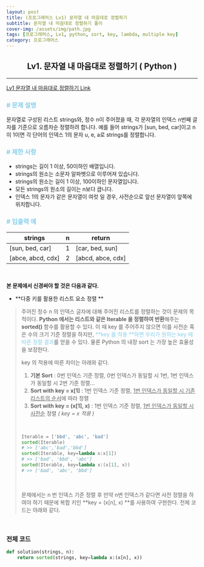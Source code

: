 ```yaml
---
layout: post
title: (프로그래머스 Lv1) 문자열 내 마음대로 정렬하기
subtitle: 문자열 내 마음대로 정렬하기 풀이
cover-img: /assets/img/path.jpg
tags: [프로그래머스, Lv1, python, sort, key, lambda, multiple key]
category: 프로그래머스
---
```


<center>
  <h2>
    Lv1. 문자열 내 마음대로 정렬하기 ( Python )
  </h2>
</center>

---

[Lv1 문자열 내 마음대로 정렬하기 Link](https://programmers.co.kr/learn/courses/30/lessons/12915)

### <span style="color:skyblue"># 문제 설명</span>

문자열로 구성된 리스트 strings와, 정수 n이 주어졌을 때, 각 문자열의 인덱스 n번째 글자를 기준으로 오름차순 정렬하려 합니다. 예를 들어 strings가 [sun, bed, car]이고 n이 1이면 각 단어의 인덱스 1의 문자 u, e, a로 strings를 정렬합니다.

### <span style="color:skyblue"># 제한 사항</span>

- strings는 길이 1 이상, 50이하인 배열입니다.
- strings의 원소는 소문자 알파벳으로 이루어져 있습니다.
- strings의 원소는 길이 1 이상, 100이하인 문자열입니다.
- 모든 strings의 원소의 길이는 n보다 큽니다.
- 인덱스 1의 문자가 같은 문자열이 여럿 일 경우, 사전순으로 앞선 문자열이 앞쪽에 위치합니다.

### <span style="color:skyblue"># 입출력 예</span>

| strings           | n    | return            |
| ----------------- | ---- | ----------------- |
| [sun, bed, car]   | 1    | [car, bed, sun]   |
| [abce, abcd, cdx] | 2    | [abcd, abce, cdx] |

<br>

 **본 문제에서 신경써야 할 것은 다음과 같다.**

- **다중 키를 활용한 리스트 요소 정렬 **

>   주어진 정수 n 의 인덱스 글자에 대해 주어진 리스트를 정렬하는 것이 문제의 목적이다. **Python 에서는 리스트와 같은 Iterable 을 정렬하여 반환**해주는 **sorted()** 함수를 활용할 수 있다. 이 때 key 를 주어주지 않으면 이를 사전순 혹은 수의 크기 기준 정렬을 하지만, <span style='color:skyblue'>**key 를 적용 **하면 우리가 원하는 key 에 따른 정렬 결과</span>를 얻을 수 있다. 물론 Python 의 내장 sort 는 가장 높은 효율성을 보장한다.
>
>   key 의 적용에 따른 차이는 아래와 같다. 
>
>   1. **기본 Sort** : 0번 인덱스 기준 정렬, 0번 인덱스가 동일할 시 1번, 1번 인덱스가 동일할 시 2번 기준 정렬...
>   2. **Sort with key = x[1]** : 1번 인덱스 기준 정렬, <u>1번 인덱스가 동일할 시 기존 리스트의 순서</u>에 따라 정렬
>   3. **Sort with key = (x[1], x)** : 1번 인덱스 기준 정렬, <u>1번 인덱스가 동일할 시 사전순</u> 정렬 *( key = x 적용 )*
>
>   <BR>
>
>   ```python
>   Iterable = ['bbd', 'abc', 'bad']
>   sorted(Iterable)
>   # >> ['abc','bad','bbd']
>   sorted(Iterable, key=lambda x:x[1])
>   # >> ['bad', 'bbd', 'abc']
>   sorted(Iterable, key=lambda x:(x[1], x))
>   # >> ['bad', 'abc', 'bbd']
>   ```
>
>   <br>
>
>   문제에서는 n 번 인덱스 기준 정렬 후 만약 n번 인덱스가 같다면 사전 정렬을 하여야 하기 때문에 복합 키인 **key = (x[n], x) **를 사용하여 구현한다. 전체 코드는 아래와 같다.

<br>

### 전체 코드

```python
def solution(strings, n):
    return sorted(strings, key=lambda x:(x[n], x))
```

